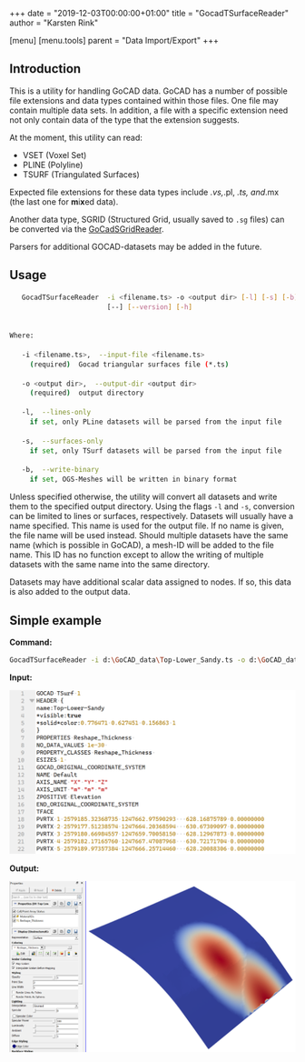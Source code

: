 +++
date = "2019-12-03T00:00:00+01:00"
title = "GocadTSurfaceReader"
author = "Karsten Rink"

[menu]
  [menu.tools]
    parent = "Data Import/Export"
+++

## Introduction

This is a utility for handling GoCAD data. GoCAD has a number of possible file extensions and data types contained within those files. One file may contain multiple data sets. In addition, a file with a specific extension need not only contain data of the type that the extension suggests.

At the moment, this utility can read:

* VSET (Voxel Set)
* PLINE (Polyline)
* TSURF (Triangulated Surfaces)

Expected file extensions for these data types include *.vs,*.pl, *.ts, and*.mx (the last one for **m**i**x**ed data).

Another data type, SGRID (Structured Grid, usually saved to `.sg` files) can be converted via the [GoCadSGridReader](../../meshing/gocadsgridreader).

Parsers for additional GOCAD-datasets may be added in the future.

## Usage

```bash
   GocadTSurfaceReader  -i <filename.ts> -o <output dir> [-l] [-s] [-b]
                        [--] [--version] [-h]


Where:

   -i <filename.ts>,  --input-file <filename.ts>
     (required)  Gocad triangular surfaces file (*.ts)

   -o <output dir>,  --output-dir <output dir>
     (required)  output directory

   -l,  --lines-only
     if set, only PLine datasets will be parsed from the input file

   -s,  --surfaces-only
     if set, only TSurf datasets will be parsed from the input file

   -b,  --write-binary
     if set, OGS-Meshes will be written in binary format
```

Unless specified otherwise, the utility will convert all datasets and write them to the specified output directory. Using the flags ```-l``` and ```-s```, conversion can be limited to lines or surfaces, respectively. Datasets will usually have a name specified. This name is used for the output file. If no name is given, the file name will be used instead. Should multiple datasets have the same name (which is possible in GoCAD), a mesh-ID will be added to the file name. This ID has no function except to allow the writing of multiple datasets with the same name into the same directory.

Datasets may have additional scalar data assigned to nodes. If so, this data is also added to the output data.

## Simple example

**Command:**

```bash
GocadTSurfaceReader -i d:\GoCAD_data\Top-Lower_Sandy.ts -o d:\GoCAD_data
```

**Input:**

![GoCAD-Header](Surface-GoCad.png#two-third "GoCAD-Header of file containing triangulated surface.")

**Output:**

![Converted surface](Surface-ParaView.png "Converted surface visualised in ParaView with scalar data added to nodes.")
